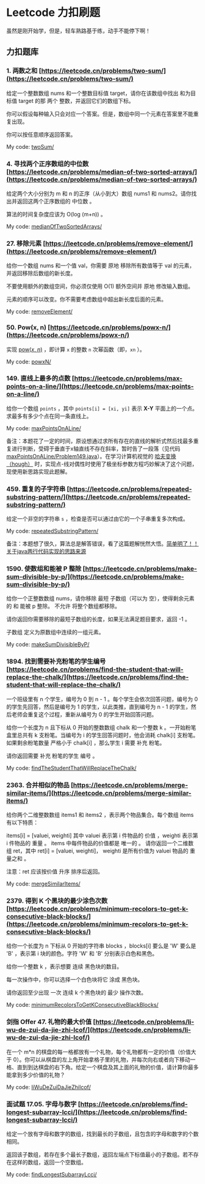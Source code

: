 # Leetcode 力扣刷题

虽然是刚开始学，但是，轻车熟路基于练，动手不能停下啊！



## 力扣题库

### 1. 两数之和 [https://leetcode.cn/problems/two-sum/](https://leetcode.cn/problems/two-sum/)

给定一个整数数组 nums 和一个整数目标值 target，请你在该数组中找出 和为目标值 target  的那 两个 整数，并返回它们的数组下标。

你可以假设每种输入只会对应一个答案。但是，数组中同一个元素在答案里不能重复出现。

你可以按任意顺序返回答案。

My code: [twoSum/](twoSum/)



### 4. 寻找两个正序数组的中位数 [https://leetcode.cn/problems/median-of-two-sorted-arrays/](https://leetcode.cn/problems/median-of-two-sorted-arrays/)

给定两个大小分别为 m 和 n 的正序（从小到大）数组 nums1 和 nums2。请你找出并返回这两个正序数组的 中位数 。

算法的时间复杂度应该为 O(log (m+n)) 。

My code: [medianOfTwoSortedArrays/](medianOfTwoSortedArrays/)



### 27. 移除元素 [https://leetcode.cn/problems/remove-element/](https://leetcode.cn/problems/remove-element/)

给你一个数组 nums 和一个值 val，你需要 原地 移除所有数值等于 val 的元素，并返回移除后数组的新长度。

不要使用额外的数组空间，你必须仅使用 O(1) 额外空间并 原地 修改输入数组。

元素的顺序可以改变。你不需要考虑数组中超出新长度后面的元素。

My code: [removeElement/](removeElement/)



### 50. Pow(x, n) [https://leetcode.cn/problems/powx-n/](https://leetcode.cn/problems/powx-n/)

实现 [pow(*x*, *n*)](https://www.cplusplus.com/reference/valarray/pow/) ，即计算 `x` 的整数 `n` 次幂函数（即，`xn` ）。

My code: [powxN/](powxN/)



### 149. 直线上最多的点数 [https://leetcode.cn/problems/max-points-on-a-line/](https://leetcode.cn/problems/max-points-on-a-line/)

给你一个数组 `points` ，其中 `points[i] = [xi, yi]` 表示 **X-Y** 平面上的一个点。求最多有多少个点在同一条直线上。

My code: [maxPointsOnALine/](maxPointsOnALine/)

备注：本题花了一定的时间，原设想通过求所有存在的直线的解析式然后找最多重复进行判断，受碍于垂直于x轴直线不存在斜率，暂时告了一段落（见代码 [maxPointsOnALine/Problem149.java](maxPointsOnALine/Problem149.java)）。在学习计算机视觉的 [哈夫变换（hough）](https://github.com/wifi504/Computer-Vision/tree/master/src/houghTransform) 时，实现点-线对偶性时使用了极坐标参数方程巧妙解决了这个问题，现使用新思路实现此题解。



### 459. 重复的子字符串 [https://leetcode.cn/problems/repeated-substring-pattern/](https://leetcode.cn/problems/repeated-substring-pattern/)

给定一个非空的字符串 `s` ，检查是否可以通过由它的一个子串重复多次构成。

My code: [repeatedSubstringPattern/](repeatedSubstringPattern/)

备注：本题想了很久，算法总是解答错误，看了这篇题解恍然大悟。[简单明了！！关于java两行代码实现的思路来源](https://leetcode.cn/problems/repeated-substring-pattern/solution/jian-dan-ming-liao-guan-yu-javaliang-xing-dai-ma-s/)



### 1590. 使数组和能被 P 整除 [https://leetcode.cn/problems/make-sum-divisible-by-p/](https://leetcode.cn/problems/make-sum-divisible-by-p/)

给你一个正整数数组 nums，请你移除 最短 子数组（可以为 空），使得剩余元素的 和 能被 p 整除。 不允许 将整个数组都移除。

请你返回你需要移除的最短子数组的长度，如果无法满足题目要求，返回 -1 。

子数组 定义为原数组中连续的一组元素。

My code: [makeSumDivisibleByP/](makeSumDivisibleByP/)



### 1894. 找到需要补充粉笔的学生编号 [https://leetcode.cn/problems/find-the-student-that-will-replace-the-chalk/](https://leetcode.cn/problems/find-the-student-that-will-replace-the-chalk/)

一个班级里有 n 个学生，编号为 0 到 n - 1 。每个学生会依次回答问题，编号为 0 的学生先回答，然后是编号为 1 的学生，以此类推，直到编号为 n - 1 的学生，然后老师会重复这个过程，重新从编号为 0 的学生开始回答问题。

给你一个长度为 n 且下标从 0 开始的整数数组 chalk 和一个整数 k 。一开始粉笔盒里总共有 k 支粉笔。当编号为 i 的学生回答问题时，他会消耗 chalk[i] 支粉笔。如果剩余粉笔数量 严格小于 chalk[i] ，那么学生 i 需要 补充 粉笔。

请你返回需要 补充 粉笔的学生 编号 。

My code: [findTheStudentThatWillReplaceTheChalk/](findTheStudentThatWillReplaceTheChalk/)



### 2363. 合并相似的物品 [https://leetcode.cn/problems/merge-similar-items/](https://leetcode.cn/problems/merge-similar-items/)

给你两个二维整数数组 items1 和 items2 ，表示两个物品集合。每个数组 items 有以下特质：

items[i] = [valuei, weighti] 其中 valuei 表示第 i 件物品的 价值 ，weighti 表示第 i 件物品的 重量 。
items 中每件物品的价值都是 唯一的 。
请你返回一个二维数组 ret，其中 ret[i] = [valuei, weighti]， weighti 是所有价值为 valuei 物品的 重量之和 。

注意：ret 应该按价值 升序 排序后返回。

My code: [mergeSimilarItems/](mergeSimilarItems/)



### 2379. 得到 K 个黑块的最少涂色次数 [https://leetcode.cn/problems/minimum-recolors-to-get-k-consecutive-black-blocks/](https://leetcode.cn/problems/minimum-recolors-to-get-k-consecutive-black-blocks/)

给你一个长度为 n 下标从 0 开始的字符串 blocks ，blocks[i] 要么是 'W' 要么是 'B' ，表示第 i 块的颜色。字符 'W' 和 'B' 分别表示白色和黑色。

给你一个整数 k ，表示想要 连续 黑色块的数目。

每一次操作中，你可以选择一个白色块将它 涂成 黑色块。

请你返回至少出现 一次 连续 k 个黑色块的 最少 操作次数。

My code: [minimumRecolorsToGetKConsecutiveBlackBlocks/](minimumRecolorsToGetKConsecutiveBlackBlocks/)



### 剑指 Offer 47. 礼物的最大价值 [https://leetcode.cn/problems/li-wu-de-zui-da-jie-zhi-lcof/](https://leetcode.cn/problems/li-wu-de-zui-da-jie-zhi-lcof/)

在一个 m*n 的棋盘的每一格都放有一个礼物，每个礼物都有一定的价值（价值大于 0）。你可以从棋盘的左上角开始拿格子里的礼物，并每次向右或者向下移动一格、直到到达棋盘的右下角。给定一个棋盘及其上面的礼物的价值，请计算你最多能拿到多少价值的礼物？

My code: [liWuDeZuiDaJieZhiIcof/](liWuDeZuiDaJieZhiIcof/)



### 面试题 17.05.  字母与数字 [https://leetcode.cn/problems/find-longest-subarray-lcci/](https://leetcode.cn/problems/find-longest-subarray-lcci/)

给定一个放有字母和数字的数组，找到最长的子数组，且包含的字母和数字的个数相同。

返回该子数组，若存在多个最长子数组，返回左端点下标值最小的子数组。若不存在这样的数组，返回一个空数组。

My code: [findLongestSubarrayLcci/](findLongestSubarrayLcci/)
